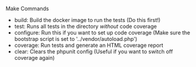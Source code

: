 Make Commands

- build: Build the docker image to run the tests (Do this first!)
- test: Runs all tests in the directory *without* code coverage
- configure: Run this if you want to set up code coverage (Make sure the bootstrap script is set to '../vendor/autoload.php')
- coverage: Run tests and generate an HTML coverage report
- clear: Clears the phpunit config (Useful if you want to switch off coverage again)
